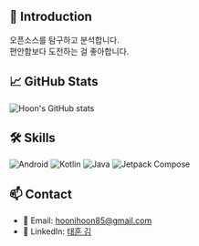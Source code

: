 ## 👋 Introduction

오픈소스를 탐구하고 분석합니다.  
편안함보다 도전하는 걸 좋아합니다.

## 📈 GitHub Stats
![Hoon's GitHub stats](https://github-readme-stats.vercel.app/api?username=warrenth&show_icons=true&theme=radical&count_private=true&include_all_commits=true)

## 🛠 Skills
<p align="left">
  <img src="https://img.shields.io/badge/Android-3DDC84?style=for-the-badge&logo=android&logoColor=white" alt="Android"/>
  <img src="https://img.shields.io/badge/Kotlin-7F52FF?style=for-the-badge&logo=kotlin&logoColor=white" alt="Kotlin"/>
  <img src="https://img.shields.io/badge/Java-007396?style=for-the-badge&logo=java&logoColor=white" alt="Java"/>
  <img src="https://img.shields.io/badge/Jetpack%20Compose-4285F4?style=for-the-badge&logo=jetpack-compose&logoColor=white" alt="Jetpack Compose"/>
</p>

## 📫 Contact

- 📧 Email: [hoonihoon85@gmail.com](mailto:hoonihoon85@gmail.com)
- 💼 LinkedIn: [태훈 김](https://www.linkedin.com/in/%ED%83%9C%ED%9B%88-%EA%B9%80-60971115b/)
